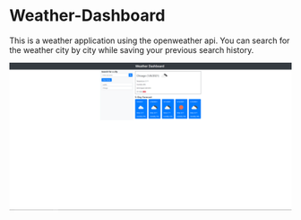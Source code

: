 # Weather-Dashboard
This is a weather application using the openweather api. You can search for the weather city by city while saving your previous search history.

<img src="./images/Weather-Dashboard.png" alt="My cool logo"/>